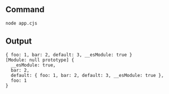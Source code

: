 ## Command

```
node app.cjs
```

## Output

```
{ foo: 1, bar: 2, default: 3, __esModule: true }
[Module: null prototype] {
  __esModule: true,
  bar: 2,
  default: { foo: 1, bar: 2, default: 3, __esModule: true },
  foo: 1
}
```

